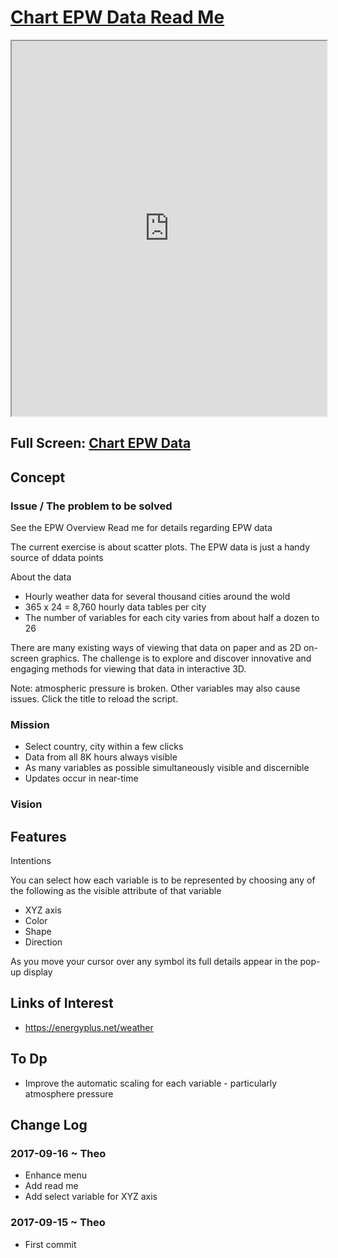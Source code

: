 <span style=display:none; >[You are now in a GitHub source code view - click this link to view Read Me file as a web page]( http://ladybug-tools.github.io/spider/#sandbox/chart-epw-data/README.md "View file as a web page." ) </span>


[Chart EPW Data Read Me]( #README.md )
====

<iframe class=iframeReadMe src=http://ladybug-tools.github.io/spider/sandbox/chart-epw-data/index.html width=100% height=600px onload=this.contentWindow.controls.enableZoom=false; ></iframe>

## Full Screen: [Chart EPW Data ]( http://ladybug-tools.github.io/spider/sandbox/chart-epw-data/index.html )



## Concept

### Issue / The problem to be solved

See the EPW Overview Read me for details regarding EPW data

The current exercise is about scatter plots. The EPW data is just a handy source of ddata points


About the data

* Hourly weather data for several thousand cities around the wold
* 365 x 24 = 8,760 hourly data tables per city
* The number of variables for each city varies from about half a dozen to 26  

There are many existing ways of viewing that data on paper and as 2D on-screen graphics.
The challenge is to explore and discover innovative and engaging methods for viewing that data in interactive 3D. 

Note: atmospheric pressure is broken. Other variables may also cause issues. Click the title to reload the script.


### Mission

* Select country, city within a few clicks
* Data from all 8K hours always visible
* As many variables as possible simultaneously visible and discernible
* Updates occur in near-time

### Vision



## Features

Intentions

You can select how each variable is to be represented by choosing any of the following as the visible attribute of that variable
* XYZ axis
* Color
* Shape
* Direction 

As you move your cursor over any symbol its full details appear in the pop-up display


## Links of Interest


* https://energyplus.net/weather


## To Dp

* Improve the automatic scaling for each variable - particularly atmosphere pressure 


## Change Log

### 2017-09-16 ~ Theo

* Enhance menu
* Add read me
* Add select variable for XYZ axis


### 2017-09-15 ~ Theo

* First commit


